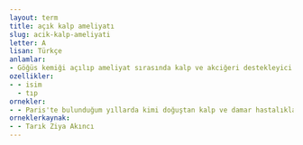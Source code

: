 ```yaml
---
layout: term
title: açık kalp ameliyatı
slug: acik-kalp-ameliyati
letter: A
lisan: Türkçe
anlamlar:
- Göğüs kemiği açılıp ameliyat sırasında kalp ve akciğeri destekleyici bir cihaz kullanılarak yapılan kalp ameliyatı
ozellikler:
- - isim
  - tıp
ornekler:
- - Paris'te bulunduğum yıllarda kimi doğuştan kalp ve damar hastalıklarında açık kalp ameliyatı başlamıştı.
orneklerkaynak:
- - Tarık Ziya Akıncı
---
```

